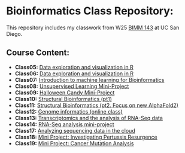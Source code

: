 # Bioinformatics Class Repository: 

This repository includes my classwork from W25 [BIMM 143](https://bioboot.github.io/bimm143_W25/) at UC San Diego.

## Course Content: 

- **Class05:** [Data exploration and visualization in R](https://github.com/snehitavallumchetla/bimm143_github/blob/main/Class%205/Class%205.qmd)
- **Class06:** [Data exploration and visualization in R](https://github.com/snehitavallumchetla/bimm143_github/blob/main/class06/class06.qmd)
- **Class07:** [Introduction to machine learning for Bioinformatics](https://github.com/snehitavallumchetla/bimm143_github/blob/main/class07/class07.qmd)
- **Class08:** [Unsupervised Learning Mini-Project](https://github.com/snehitavallumchetla/bimm143_github/blob/main/class08/class08.qmd)
- **Class09:** [Halloween Candy Mini-Project](https://github.com/snehitavallumchetla/bimm143_github/blob/main/class09/class09.qmd)
- **Class10:** [Structural Bioinformatics (pt1)](https://github.com/snehitavallumchetla/bimm143_github/blob/main/class10/class10.qmd)
- **Class11:** [Structural Bioinformatics (pt2. Focus on new AlphaFold2)](https://github.com/snehitavallumchetla/bimm143_github/blob/main/class11/class11.qmd)
- **Class12:** [Genome informatics (online class)](https://github.com/snehitavallumchetla/bimm143_github/blob/main/class12/class12hw.qmd)
- **Class13:** [Transcriptomics and the analysis of RNA-Seq data](https://github.com/snehitavallumchetla/bimm143_github/blob/main/class13/lab13.qmd)
- **Class14:** [RNA-Seq analysis mini-project](https://github.com/snehitavallumchetla/bimm143_github/blob/main/class14/class14.qmd)
- **Class17:** [Analyzing sequencing data in the cloud](https://github.com/snehitavallumchetla/bimm143_github/blob/main/class17/class17lab.qmd)
- **Class18:** [Mini Project: Investigating Pertussis Resurgence](https://github.com/snehitavallumchetla/bimm143_github/blob/main/class18/class18.qmd)
- **Class19:** [Mini Project: Cancer Mutation Analysis](https://github.com/snehitavallumchetla/bimm143_github/blob/main/class19/lab19.pdf)

